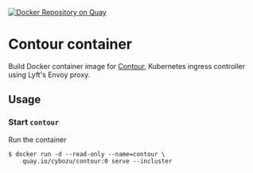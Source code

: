 [![Docker Repository on Quay](https://quay.io/repository/cybozu/contour/status "Docker Repository on Quay")](https://quay.io/repository/cybozu/contour)

Contour container
=================

Build Docker container image for [Contour][], Kubernetes ingress controller using Lyft's Envoy proxy.

Usage
-----

### Start `contour`

Run the container

```console
$ docker run -d --read-only --name=contour \
    quay.io/cybozu/contour:0 serve --incluster
```

[Contour]: https://github.com/heptio/contour
